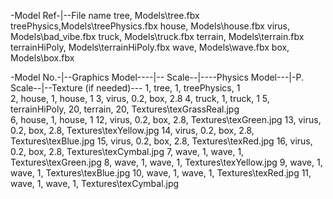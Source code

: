 ﻿-Model Ref-|--File name
tree,		Models\tree.fbx
treePhysics,Models\treePhysics.fbx
house,		Models\house.fbx
virus,		Models\bad_vibe.fbx
truck,		Models\truck.fbx
terrain,	Models\terrain.fbx
terrainHiPoly,	Models\terrainHiPoly.fbx
wave,		Models\wave.fbx
box,		Models\box.fbx


-Model No.-|--Graphics Model----|-- Scale--|----Physics Model---|-P. Scale--|--Texture (if needed)---
1,			tree,					1,		treePhysics,			1		
2,			house,					1,		house,					1
3,			virus,					0.2,	box,					2.8
4,			truck,					1,		truck,					1
5,			terrainHiPoly,			20,		terrain,			20,		Textures\texGrassReal.jpg	
6,			house,					1,		house,					1
12,			virus,					0.2,	box,					2.8,		Textures\texGreen.jpg
13,			virus,					0.2,	box,					2.8,		Textures\texYellow.jpg
14,			virus,					0.2,	box,					2.8,		Textures\texBlue.jpg
15,			virus,					0.2,	box,					2.8,		Textures\texRed.jpg
16,			virus,					0.2,	box,					2.8,		Textures\texCymbal.jpg
7,			wave,					1,		wave,					1,		Textures\texGreen.jpg
8,			wave,					1,		wave,					1,		Textures\texYellow.jpg
9,			wave,					1,		wave,					1,		Textures\texBlue.jpg
10,			wave,					1,		wave,					1,		Textures\texRed.jpg
11,			wave,					1,		wave,					1,		Textures\texCymbal.jpg
